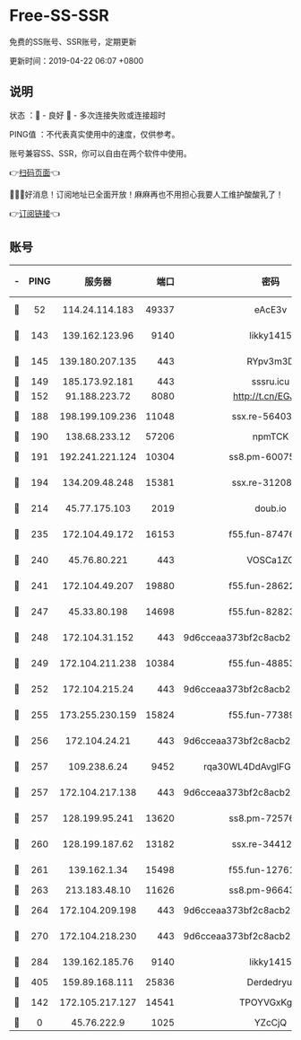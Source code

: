 # Free-SS-SSR

免费的SS账号、SSR账号，定期更新

更新时间：2019-04-22 06:07 +0800

## 说明

状态     ：🙂 - 良好 🙁 - 多次连接失败或连接超时

PING值   ：不代表真实使用中的速度，仅供参考。

账号兼容SS、SSR，你可以自由在两个软件中使用。

👉[扫码页面](https://liesauer.github.io/Free-SS-SSR/)👈

🎉🎉🎉好消息！订阅地址已全面开放！麻麻再也不用担心我要人工维护酸酸乳了！

👉[订阅链接](https://www.liesauer.net/yogurt/subscribe?ACCESS_TOKEN=DAYxR3mMaZAsaqUb)👈

## 账号

|-|PING|服务器|端口|密码|加密方式|区域|
|:----:|:----:|:-----:|-----:|:----:|:----:|:----:|
|🙂|52|114.24.114.183|49337|eAcE3v|chacha20-ietf|TW|
|🙂|143|139.162.123.96|9140|likky1415|aes-256-cfb|JP|
|🙂|145|139.180.207.135|443|RYpv3m3D|aes-256-cfb|JP|
|🙂|149|185.173.92.181|443|sssru.icu|rc4-md5|RU|
|🙂|152|91.188.223.72|8080|http://t.cn/EGJIyrl|rc4-md5|RU|
|🙂|188|198.199.109.236|11048|ssx.re-56403118|aes-256-cfb|US|
|🙂|190|138.68.233.12|57206|npmTCK|rc4-md5|US|
|🙂|191|192.241.221.124|10304|ss8.pm-60075022|aes-256-cfb|US|
|🙂|194|134.209.48.248|15381|ssx.re-31208533|aes-256-cfb|US|
|🙂|214|45.77.175.103|2019|doub.io|aes-128-ctr|SG|
|🙂|235|172.104.49.172|16153|f55.fun-87476561|aes-256-cfb|SG|
|🙂|240|45.76.80.221|443|VOSCa1ZG|aes-256-cfb|DE|
|🙂|241|172.104.49.207|19880|f55.fun-28622670|aes-256-cfb|SG|
|🙂|247|45.33.80.198|14698|f55.fun-82823193|aes-256-cfb|US|
|🙂|248|172.104.31.152|443|9d6cceaa373bf2c8acb22e60b6a58be6|aes-256-cfb|US|
|🙂|249|172.104.211.238|10384|f55.fun-48853529|aes-256-cfb|US|
|🙂|252|172.104.215.24|443|9d6cceaa373bf2c8acb22e60b6a58be6|aes-256-cfb|US|
|🙂|255|173.255.230.159|15824|f55.fun-77389160|aes-256-cfb|US|
|🙂|256|172.104.24.21|443|9d6cceaa373bf2c8acb22e60b6a58be6|aes-256-cfb|US|
|🙂|257|109.238.6.24|9452|rqa30WL4DdAvgIFG6Fs3znzTa|aes-256-cfb|FR|
|🙂|257|172.104.217.138|443|9d6cceaa373bf2c8acb22e60b6a58be6|aes-256-cfb|US|
|🙂|257|128.199.95.241|13620|ss8.pm-72576399|aes-256-cfb|SG|
|🙂|260|128.199.187.62|13182|ssx.re-34412069|aes-256-cfb|SG|
|🙂|261|139.162.1.34|15498|f55.fun-12761038|aes-256-cfb|SG|
|🙂|263|213.183.48.10|11626|ss8.pm-96643896|rc4-md5|RU|
|🙂|264|172.104.209.198|443|9d6cceaa373bf2c8acb22e60b6a58be6|aes-256-cfb|US|
|🙂|270|172.104.218.230|443|9d6cceaa373bf2c8acb22e60b6a58be6|aes-256-cfb|US|
|🙂|284|139.162.185.76|9140|likky1415|aes-256-cfb|DE|
|🙂|405|159.89.168.111|25836|Derdedryuj|chacha20|IN|
|🙂|142|172.105.217.127|14541|TPOYVGxKglpi|aes-256-cfb|JP|
|🙁|0|45.76.222.9|1025|YZcCjQ|rc4-md5|JP|
